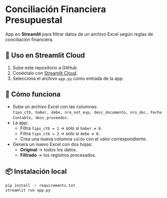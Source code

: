 # Conciliación Financiera Presupuestal

App en **Streamlit** para filtrar datos de un archivo Excel según reglas de conciliación financiera.

## 🚀 Uso en Streamlit Cloud
1. Sube este repositorio a GitHub.
2. Conéctalo con [Streamlit Cloud](https://share.streamlit.io).
3. Selecciona el archivo `app.py` como entrada de la app.

## 📂 Cómo funciona
- Sube un archivo Excel con las columnas:  
  `tipo_ctb, haber, debe, nro_not_exp, desc_documento, nro_doc, Fecha Contable, desc_proveedor`.
- La app:
  - Filtra `tipo_ctb = 1` → solo si `haber ≠ 0`.  
  - Filtra `tipo_ctb = 2` → solo si `debe ≠ 0`.  
  - Crea una nueva columna `saldo` con el valor correspondiente.  
- Genera un nuevo Excel con dos hojas:
  - **Original** → todos los datos.
  - **Filtrado** → los registros procesados.

## 📦 Instalación local
```bash
pip install -r requirements.txt
streamlit run app.py
